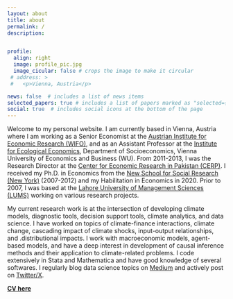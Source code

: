 ```yaml
---
layout: about
title: about
permalink: /
description: 


profile:
  align: right
  image: profile_pic.jpg
  image_cicular: false # crops the image to make it circular
 # address: >
 #   <p>Vienna, Austria</p>

news: false  # includes a list of news items
selected_papers: true # includes a list of papers marked as "selected={true}"
social: true  # includes social icons at the bottom of the page
---
```


Welcome to my personal website. I am currently based in Vienna, Austria where I am working as a Senior Economist at the [Austrian Institute for Economic Research (WIFO)](https://www.wifo.ac.at), and as an Assistant Professor at the [Institute for Ecological Economics](https://www.wu.ac.at/en/ecolecon/institute), Department of Socioeconomics, Vienna University of Economics and Business (WU). From 2011-2013, I was the Research Director at the [Center for Economic Research in Pakistan (CERP)](https://www.cerp.org.pk). I received my Ph.D. in Economics from the [New School for Social Research (New York)](https://www.newschool.edu/nssr/) (2007-2012) and my Habilitation in Economics in 2020. Prior to 2007, I was based at the [Lahore University of Management Sciences (LUMS)](https://lums.edu.pk) working on various research projects.

My current research work is at the intersection of developing climate models, diagnostic tools, decision support tools, climate analytics, and data science. I have worked on topics of climate-finance interactions, climate change, cascading impact of climate shocks, input-output relationships, and .distributional impacts. I work with macroeconomic models, agent-based models, and have a deep interest in development of causal inference methods and their application to climate-related problems. I code extensively in Stata and Mathematica and have good knowledge of several softwares. I regularly blog data science topics on [Medium](https://medium.com/the-stata-guide) and actively post on [Twitter/X](https://twitter.com/AsjadNaqvi).


[**CV here**](https://asjadnaqvi.github.io/cv/)
